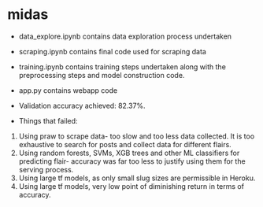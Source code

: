 # midas

* data_explore.ipynb contains data exploration process undertaken
* scraping.ipynb contains final code used for scraping data
* training.ipynb contains training steps undertaken along with the preprocessing steps and model construction code.
* app.py contains webapp code
* Validation accuracy achieved: 82.37%.

* Things that failed:
1. Using praw to scrape data- too slow and too less data collected. It is too exhaustive to search for posts and collect data for different flairs.
2. Using random forests, SVMs, XGB trees and other ML classifiers for predicting flair- accuracy was far too less to justify using them for the serving process.
3. Using large tf models, as only small slug sizes are permissible in Heroku.
4. Using large tf models, very low point of diminishing return in terms of accuracy.
